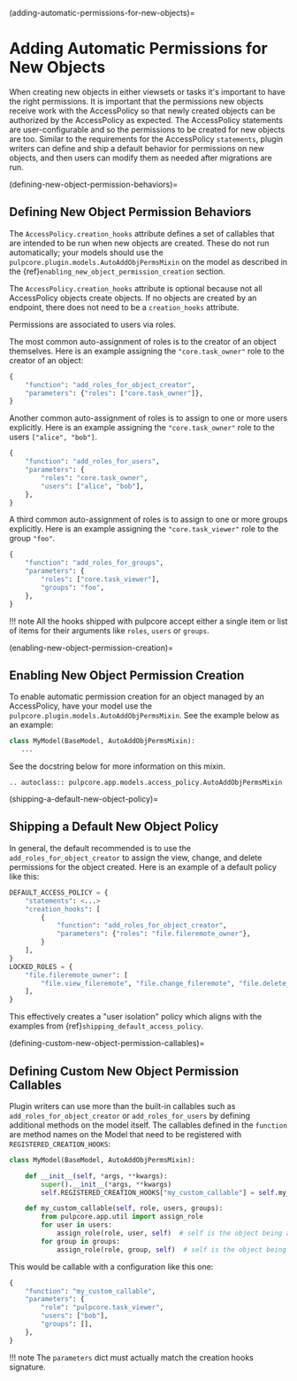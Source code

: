 (adding-automatic-permissions-for-new-objects)=

# Adding Automatic Permissions for New Objects

When creating new objects in either viewsets or tasks it's important to have the right permissions.
It is important that the permissions new objects receive work with the AccessPolicy so that newly
created objects can be authorized by the AccessPolicy as expected. The AccessPolicy statements are
user-configurable and so the permissions to be created for new objects are too. Similar to the
requirements for the AccessPolicy `statements`, plugin writers can define and ship a default
behavior for permissions on new objects, and then users can modify them as needed after migrations
are run.

(defining-new-object-permission-behaviors)=

## Defining New Object Permission Behaviors

The `AccessPolicy.creation_hooks` attribute defines a set of callables that are intended to be
run when new objects are created. These do not run automatically; your models should use the
`pulpcore.plugin.models.AutoAddObjPermsMixin` on the model as described in the
{ref}`enabling_new_object_permission_creation` section.

The `AccessPolicy.creation_hooks` attribute is optional because not all AccessPolicy objects
create objects. If no objects are created by an endpoint, there does not need to be a
`creation_hooks` attribute.

Permissions are associated to users via roles.

The most common auto-assignment of roles is to the creator of an object themselves. Here is an
example assigning the `"core.task_owner"` role to the creator of an object:

```python
{
    "function": "add_roles_for_object_creator",
    "parameters": {"roles": ["core.task_owner"]},
}
```

Another common auto-assignment of roles is to assign to one or more users explicitly. Here is an
example assigning the `"core.task_owner"` role to the users `["alice", "bob"]`.

```python
{
    "function": "add_roles_for_users",
    "parameters": {
        "roles": "core.task_owner",
        "users": ["alice", "bob"],
    },
}
```

A third common auto-assignment of roles is to assign to one or more groups explicitly. Here is an
example assigning the `"core.task_viewer"` role to the group `"foo"`.

```python
{
    "function": "add_roles_for_groups",
    "parameters": {
        "roles": ["core.task_viewer"],
        "groups": "foo",
    },
}
```

!!! note
All the hooks shipped with pulpcore accept either a single item or list of items for their
arguments like `roles`, `users` or `groups`.


(enabling-new-object-permission-creation)=

## Enabling New Object Permission Creation

To enable automatic permission creation for an object managed by an AccessPolicy, have your model
use the `pulpcore.plugin.models.AutoAddObjPermsMixin`. See the example below as an example:

```python
class MyModel(BaseModel, AutoAddObjPermsMixin):
   ...
```

See the docstring below for more information on this mixin.

```{eval-rst}
.. autoclass:: pulpcore.app.models.access_policy.AutoAddObjPermsMixin

```

(shipping-a-default-new-object-policy)=

## Shipping a Default New Object Policy

In general, the default recommended is to use the `add_roles_for_object_creator` to assign the
view, change, and delete permissions for the object created. Here is an example of a default policy
like this:

```python
DEFAULT_ACCESS_POLICY = {
    "statements": <...>
    "creation_hooks": [
        {
            "function": "add_roles_for_object_creator",
            "parameters": {"roles": "file.fileremote_owner"},
        }
    ],
}
LOCKED_ROLES = {
    "file.fileremote_owner": [
        "file.view_fileremote", "file.change_fileremote", "file.delete_fileremote"
    ],
}
```

This effectively creates a "user isolation" policy which aligns with the examples from
{ref}`shipping_default_access_policy`.

(defining-custom-new-object-permission-callables)=

## Defining Custom New Object Permission Callables

Plugin writers can use more than the built-in callables such as `add_roles_for_object_creator` or
`add_roles_for_users` by defining additional methods on the model itself. The callables defined in
the `function` are method names on the Model that need to be registered with
`REGISTERED_CREATION_HOOKS`:

```python
class MyModel(BaseModel, AutoAddObjPermsMixin):

    def __init__(self, *args, **kwargs):
        super().__init__(*args, **kwargs)
        self.REGISTERED_CREATION_HOOKS["my_custom_callable"] = self.my_custom_callable

    def my_custom_callable(self, role, users, groups):
        from pulpcore.app.util import assign_role
        for user in users:
            assign_role(role, user, self)  # self is the object being assigned
        for group in groups:
            assign_role(role, group, self)  # self is the object being assigned
```

This would be callable with a configuration like this one:

```python
{
    "function": "my_custom_callable",
    "parameters": {
        "role": "pulpcore.task_viewer",
        "users": ["bob"],
        "groups": [],
    },
}
```

!!! note
The `parameters` dict must actually match the creation hooks signature.

